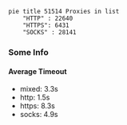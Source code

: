 
```mermaid
pie title 51514 Proxies in list
    "HTTP" : 22640
    "HTTPS": 6431
    "SOCKS" : 28141
```

### Some Info
#### Average Timeout

- mixed: 3.3s
- http: 1.5s
- https: 8.3s
- socks: 4.9s